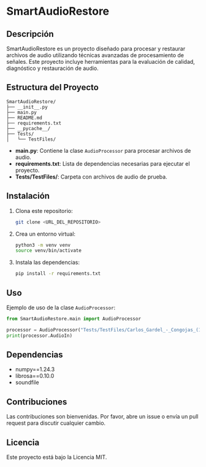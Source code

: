 # SmartAudioRestore

## Descripción
SmartAudioRestore es un proyecto diseñado para procesar y restaurar archivos de audio utilizando técnicas avanzadas de procesamiento de señales. Este proyecto incluye herramientas para la evaluación de calidad, diagnóstico y restauración de audio.

## Estructura del Proyecto
```
SmartAudioRestore/
├── __init__.py
├── main.py
├── README.md
├── requirements.txt
├── __pycache__/
├── Tests/
│   └── TestFiles/
```

- **main.py**: Contiene la clase `AudioProcessor` para procesar archivos de audio.
- **requirements.txt**: Lista de dependencias necesarias para ejecutar el proyecto.
- **Tests/TestFiles/**: Carpeta con archivos de audio de prueba.

## Instalación
1. Clona este repositorio:
   ```bash
   git clone <URL_DEL_REPOSITORIO>
   ```
2. Crea un entorno virtual:
   ```bash
   python3 -m venv venv
   source venv/bin/activate
   ```
3. Instala las dependencias:
   ```bash
   pip install -r requirements.txt
   ```

## Uso
Ejemplo de uso de la clase `AudioProcessor`:
```python
from SmartAudioRestore.main import AudioProcessor

processor = AudioProcessor("Tests/TestFiles/Carlos_Gardel_-_Congojas_(1924).flac")
print(processor.AudioIn)
```

## Dependencias
- numpy==1.24.3
- librosa==0.10.0
- soundfile

## Contribuciones
Las contribuciones son bienvenidas. Por favor, abre un issue o envía un pull request para discutir cualquier cambio.

## Licencia
Este proyecto está bajo la Licencia MIT.

